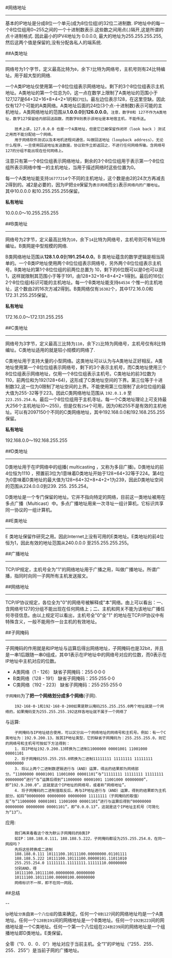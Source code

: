 #网络地址

---

基本的IP地址是分成8位一个单元(成为8位位组)的32位二进制数. IP地址中的每一个8位位组用0~255之间的一个十进制数表示.这些数之间用点(.)隔开,这是所谓的点十进制格式. 因此最小的IPV4地址为 0.0.0.0, 最大的地址为255.255.255.255, 然后这两个值是保留的,没有分配各私人的端系统.


##A类地址

---

网络号为1个字节，定义最高比特为`0`，余下`7`比特为网络号，主机号则有24比特编址。用于超大型的网络.

一个A类IP地址仅使用第一个8位位组表示网络地址。剩下的3个8位位组表示主机地址。A类地址的第一个位总为0，这一点在数学上限制了A类地址的范围小于 127,127是64+32+16+8+4+2+1的和(`7位`)。最左边位表示128，在这里空缺。因此仅有127个可能的A类网络。A类地址后面的24位(3个点-十进制数)表示可能的主机地址，A类网络地址的范围从**1.0.0.0**到**126.0.0.0**。`注意，数字0和 127不作为A类地址，数字127保留给内部回送函数，而数字0则表示该地址是本地宿主机，不能传送`。

		技术上讲，127.0.0.0 也是一个A类地址，但是它已被保留作闭环（look back ）测试之用而不能分配给一个网络。
		用于网络软件测试以及本地机进程间通信，叫做回送地址（loopback address）。无论什么程序，一旦使用回送地址发送数据，协议软件立即返回之，不进行任何网络传输。含网络号127的分组不能出现在任何网络上。
		
注意只有第一个8位位组表示网络地址，剩余的3个8位位组用于表示第一个8位位组所表示网络中惟一的主机地址，当用于描述网络时这些位置为0。

每一个A类地址能支持`16777214`个不同的主机地址，这个数是由2的24次方再减去2得到的。减2是必要的，因为IP把`全0`保留为`表示网络`而`全1`表示`网络内的广播地址`。其中10.0.0.0 和10.255.255.255保留。

**私有地址**

10.0.0.0～10.255.255.255

##B类地址

---

网络号为2字节，定义最高比特为`10`，余下`14`比特为网络号，主机号则可有16比特编址。B类网是中型规模的网络.

B类网络地址范围从**128.1.0.0**到**191.254.0.0**。B 类地址蕴含的数学逻辑是相当简单的。一个B类IP地址使用两个8位位组表示网络号，另外两个8位位组表示主机号。B类地址的第1个8位位组的前两位总置为 10，剩下的6位既可以是0也可以是1，这样就限制其范围小于等于191，由128+32+16+8+4+2+1得到。最后的16位( 2个8位位组)标识可能的主机地址。每一个B类地址能支持`64534` 个惟一的主机地址，这个数由2的16次方减2得到。B类网络仅有`16382`个，其中172.16.0.0和172.31.255.255保留。

**私有地址**

172.16.0.0～172.131.255.255

##C类地址

---

网络号为3字节，定义最高三比特为`110`，余下`21`比特为网络号，主机号仅有8比特编址。C类地址适用的就是较小规模的网络了.

C类地址用于支持大量的小型网络。这类地址可以认为与A类地址正好相反。A类地址使用第一个8位位组表示网络号，剩下的3个表示主机号，而C类地址使用三个8位位组表示网络地址，仅用一个8位位组表示主机号。C类地址的前3位数为110，前两位和为192(128+64)，这形成了C类地址空间的下界。第三位等于十进制数32,这一位为0限制了地址空间的上界。不能使用第三位限制了此8位位组的最大值为255-32等于223。因此C类网络地址范围从 `192.0.1.0` 至 `223.255.254.0`。最后一个8位位组用于主机寻址。每一个C类地址理论上可支持最大256个主机地址(0～255)，但是仅有`254`个可用，因为0和255不是有效的主机地址。可以有2097150个不同的C类网络地址，其中192.168.0.0和192.168.255.255保留。

**私有地址**

192.168.0.0～192.168.255.255

##D类地址

---

D类地址用于在IP网络中的组播( multicasting ，又称为多目广播)。D类地址的前4位恒为1110 ，预置前3位为1意味着D类地址开始于128+64+32等于224。第4位为0意味着D类地址的最大值为128+64+32+8+4+2+1为239，因此D类地址空间的范围从224.0.0.0到239. 255. 255.254。

D类地址是一个专门保留的地址。它并不指向特定的网络，目前这一类地址被用在多点广播（Multicast）中。多点广播地址用来一次寻址一组计算机，它标识共享同一协议的一组计算机。 

##E类地址

---

E 类地址保留作研究之用。因此Internet上没有可用的E类地址。E类地址的前4位恒为1，因此有效的地址范围从240.0.0.0 至255.255.255.255。


##广播地址

---

 TCP/IP规定，主机号全为"1"的网络地址用于广播之用，叫做广播地址。所谓广播，指同时向同一子网所有主机发送报文。

##网络地址

---

 TCP/IP协议规定，各位全为"0"的网络号被解释成"本"网络。由上可以看出：一、含网络号127的分组不能出现在任何网络上；二、主机和网关不能为该地址广播任何寻径信息。由以上规定可以看出，主机号全"0"全"1"
的地址在TCP/IP协议中有特殊含义，一般不能用作一台主机的有效地址。

##子网掩码

---

子网掩码的作用就是和IP地址与运算后得出网络地址，子网掩码也是32bit，并且是一串1后跟随一串0组成，其中1表示在IP地址中的网络号对应的位数，而0表示在IP地址中主机对应的位数。

*  A类网络（1 - 126） 缺省子网掩码：255·0·0·0
*  B类网络（128 - 191） 缺省子网掩码：255·255·0·0
*  C类网络（192 - 223） 缺省子网掩码：255·255·255·0

`子网掩码`为了**把一个网络划分成多个网络**(子网).

		192·168·0·1和192·168·0·200如果是默认掩码255.255.255.0两个地址就是一个网络的，如果掩码变为255.255.255.192这样各地址就不属于一个网络了


与运算:

		子网掩码与IP地址结合使用，可以区分出一个网络地址的网络号和主机号。例如：有一个C类地址为：192.9.200.13，按其IP地址类型，它的缺省子网掩码为：255.255.255.0，则它的网络号和主机号可按如下方法得到：
		1. 将IP地址192.9.200.13转换为二进制11000000 00001001 11001000 00001101
		2. 将子网掩码255.255.255.0转换为二进制11111111 11111111 11111111 00000000
		3. 将以上两个二进制数逻辑进行与（AND）运算，得出的结果即为网络部分。“11000000 00001001 11001000 00001101”与“11111111 11111111 11111111 00000000”进行“与”运算后得到“11000000 00001001 11001000 00000000”，即“192.9.200.0”，这就是这个IP地址的网络号，或者称“网络地址”。
		4. 将子网掩码的二进制值取反后，再与IP地址进行与（AND）运算，得到的结果即为主机部分。如将“00000000 00000000 00000000 11111111（子网掩码的取值）反”与“11000000 00001001 11001000 00001101”进行与运算后得到“00000000 00000000 00000000 00001101”，即“0.0.0.13”，这就是这个IP地址主机号（可简化为“13”）。
		
应用:
	
		我们再来看看这个改为默认子网掩码的B类IP
		如IP：188.188.0.111，188.188.5.222，子网掩码都设为255.255.254.0，在同一网段吗？
		先将这些转换成二进制
		188.188.0.111 10111100.10111100.00000000.01101111
		188.188.5.222 10111100.10111100.00000101.11011010
		255.255.254.0 11111111.11111111.11111110.00000000
		分别AND，得
		10111100.10111100.00000000.00000000
		10111100.10111100.00000100.00000000
		网络标识不一样，即不在同一网段。 
##总结

--

ip地址`分类`由`第一个八位组`的值来确定。任何一个`0到127`间的网络地址均是一个A类地址。任何一个`128到191`间的网络地址是一个B类地址。任何一个`192到223`间的网络地址是一个C类地址。任何一个第一个八位组在`224到239`间的网络地址是一个组播地址即D类地址。E类保留。

全零（“0．0．0．0”）地址对应于当前主机。全“1”的IP地址（“255．255．255．255”）是当前子网的广播地址。 